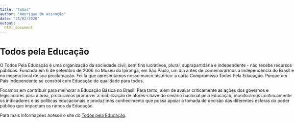 ```yaml
---
title: "todos"
author: "Henrique de Assunção"
date: "25/02/2020"
output: 
  html_document
---
```





<style type="text/css">
           body {          
           max-width:100%;
           padding:0;
           }
</style>

# Todos pela Educação

O Todos Pela Educação é uma organização da sociedade civil, sem fins lucrativos, plural, suprapartidária e independente - não recebe recursos públicos. Fundado em 6 de setembro de 2006 no Museu do Ipiranga, em São Paulo, um dia antes de comemorarmos a Independência do Brasil e no mesmo local de sua proclamação. Foi lá que apresentamos nosso marco histórico: a carta Compromisso Todos Pela Educação. Porque um País independente se constrói com Educação de qualidade para todos.

Focamos em contribuir para melhorar a Educação Básica no Brasil. Para tanto, além de avaliar criticamente as ações dos governos e legisladores para a área, procuramos promover a mobilização de atores-chave do cenário nacional pela Educação, monitoramos continuamente os indicadores e as políticas educacionais e produzimos conhecimento que possa apoiar a tomada de decisão das diferentes esferas do poder público que impactam os rumos da Educação.

Para mais informações acesse o site do [Todos pela Educação](https://www.todospelaeducacao.org.br/).
